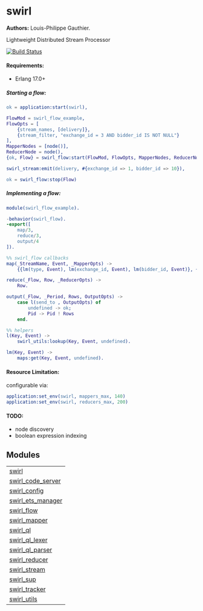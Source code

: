 

# swirl #

__Authors:__ Louis-Philippe Gauthier.

Lightweight Distributed Stream Processor

[![Build Status](https://travis-ci.org/lpgauth/swirl.svg?branch=master)](https://travis-ci.org/lpgauth/swirl)

#### Requirements: ####
- Erlang 17.0+

##### Starting a flow: #####

```erlang
ok = application:start(swirl),

FlowMod = swirl_flow_example,
FlowOpts = [
    {stream_names, [delivery]},
    {stream_filter, "exchange_id = 3 AND bidder_id IS NOT NULL"}
],
MapperNodes = [node()],
ReducerNode = node(),
{ok, Flow} = swirl_flow:start(FlowMod, FlowOpts, MapperNodes, ReducerNode),

swirl_stream:emit(delivery, #{exchange_id => 1, bidder_id => 10}),

ok = swirl_flow:stop(Flow)
```

##### Implementing a flow: #####

```erlang
module(swirl_flow_example).

-behavior(swirl_flow).
-export([
    map/3,
    reduce/3,
    output/4
]).

%% swirl_flow callbacks
map(_StreamName, Event, _MapperOpts) ->
    {{lm(type, Event), lm(exchange_id, Event), lm(bidder_id, Event)}, {1, 10}}.

reduce(_Flow, Row, _ReducerOpts) ->
    Row.

output(_Flow, _Period, Rows, OutputOpts) ->
    case l(send_to , OutputOpts) of
        undefined -> ok;
        Pid -> Pid ! Rows
    end.

%% helpers
l(Key, Event) ->
    swirl_utils:lookup(Key, Event, undefined).

lm(Key, Event) ->
    maps:get(Key, Event, undefined).
```

#### Resource Limitation: ####

configurable via:

```erlang
application:set_env(swirl, mappers_max, 140)
application:set_env(swirl, reducers_max, 200)
```

#### TODO: ####
- node discovery
- boolean expression indexing


## Modules ##


<table width="100%" border="0" summary="list of modules">
<tr><td><a href="http://github.com/lpgauth/swirl/blob/dev/doc/swirl.md" class="module">swirl</a></td></tr>
<tr><td><a href="http://github.com/lpgauth/swirl/blob/dev/doc/swirl_code_server.md" class="module">swirl_code_server</a></td></tr>
<tr><td><a href="http://github.com/lpgauth/swirl/blob/dev/doc/swirl_config.md" class="module">swirl_config</a></td></tr>
<tr><td><a href="http://github.com/lpgauth/swirl/blob/dev/doc/swirl_ets_manager.md" class="module">swirl_ets_manager</a></td></tr>
<tr><td><a href="http://github.com/lpgauth/swirl/blob/dev/doc/swirl_flow.md" class="module">swirl_flow</a></td></tr>
<tr><td><a href="http://github.com/lpgauth/swirl/blob/dev/doc/swirl_mapper.md" class="module">swirl_mapper</a></td></tr>
<tr><td><a href="http://github.com/lpgauth/swirl/blob/dev/doc/swirl_ql.md" class="module">swirl_ql</a></td></tr>
<tr><td><a href="http://github.com/lpgauth/swirl/blob/dev/doc/swirl_ql_lexer.md" class="module">swirl_ql_lexer</a></td></tr>
<tr><td><a href="http://github.com/lpgauth/swirl/blob/dev/doc/swirl_ql_parser.md" class="module">swirl_ql_parser</a></td></tr>
<tr><td><a href="http://github.com/lpgauth/swirl/blob/dev/doc/swirl_reducer.md" class="module">swirl_reducer</a></td></tr>
<tr><td><a href="http://github.com/lpgauth/swirl/blob/dev/doc/swirl_stream.md" class="module">swirl_stream</a></td></tr>
<tr><td><a href="http://github.com/lpgauth/swirl/blob/dev/doc/swirl_sup.md" class="module">swirl_sup</a></td></tr>
<tr><td><a href="http://github.com/lpgauth/swirl/blob/dev/doc/swirl_tracker.md" class="module">swirl_tracker</a></td></tr>
<tr><td><a href="http://github.com/lpgauth/swirl/blob/dev/doc/swirl_utils.md" class="module">swirl_utils</a></td></tr></table>

